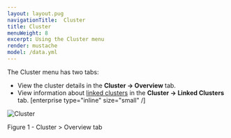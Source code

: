 ```yaml
---
layout: layout.pug
navigationTitle:  Cluster
title: Cluster
menuWeight: 8
excerpt: Using the Cluster menu
render: mustache
model: /data.yml
---
```


The Cluster menu has two tabs:

- View the cluster details in the **Cluster -> Overview** tab.
- View information about [linked clusters](/1.14/administering-clusters/multiple-clusters/cluster-links/) in the **Cluster -> Linked Clusters** tab. [enterprise type="inline" size="small" /]

![Cluster](/1.14/img/GUI-Cluster-OSS-Cluster_View-1_12.png)

Figure 1 - Cluster > Overview tab
